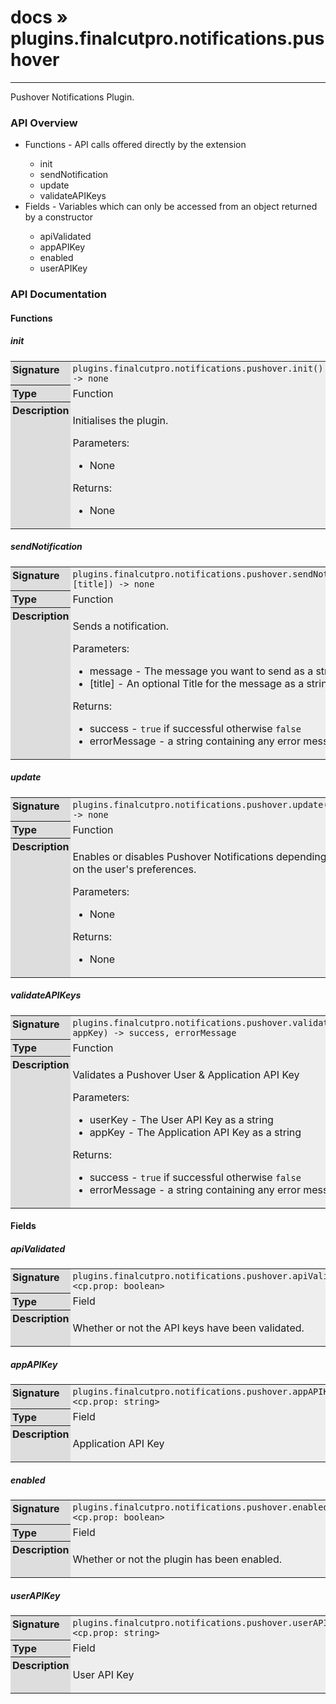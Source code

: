 # [docs](index.md) » plugins.finalcutpro.notifications.pushover
---

Pushover Notifications Plugin.

<style type="text/css">
	a { text-decoration: none; }
	a:hover { text-decoration: underline; }
	th { background-color: #DDDDDD; vertical-align: top; padding: 3px; }
	td { width: 100%; background-color: #EEEEEE; vertical-align: top; padding: 3px; }
	table { width: 100% ; border: 1px solid #0; text-align: left; }
	section > table table td { width: 0; }
</style>
<link rel="stylesheet" href="../../css/docs.css" type="text/css" media="screen" />
<h3>API Overview</h3>
<ul>
<li>Functions - API calls offered directly by the extension</li>
  <ul>
	<li><a href="#init">init</a></li>
	<li><a href="#sendNotification">sendNotification</a></li>
	<li><a href="#update">update</a></li>
	<li><a href="#validateAPIKeys">validateAPIKeys</a></li>
  </ul>
<li>Fields - Variables which can only be accessed from an object returned by a constructor</li>
  <ul>
	<li><a href="#apiValidated">apiValidated</a></li>
	<li><a href="#appAPIKey">appAPIKey</a></li>
	<li><a href="#enabled">enabled</a></li>
	<li><a href="#userAPIKey">userAPIKey</a></li>
  </ul>
</ul>
<h3>API Documentation</h3>
<h4 class="documentation-section">Functions</h4>
  <section id="init">
	<h5><a href="#init">init</a></h5>
	<table>
	  <tr>
		<th>Signature</th>
		<td><code>plugins.finalcutpro.notifications.pushover.init() -&gt; none</code></td>
	  </tr>
	  <tr>
		<th>Type</th>
		<td>Function</td>
	  </tr>
	  <tr>
		<th>Description</th>
		<td><p>Initialises the plugin.</p>
<p>Parameters:</p>
<ul>
<li>None</li>
</ul>
<p>Returns:</p>
<ul>
<li>None</li>
</ul>
</td>
	  </tr>
	</table>
  </section>
  <section id="sendNotification">
	<h5><a href="#sendNotification">sendNotification</a></h5>
	<table>
	  <tr>
		<th>Signature</th>
		<td><code>plugins.finalcutpro.notifications.pushover.sendNotification(message, [title]) -&gt; none</code></td>
	  </tr>
	  <tr>
		<th>Type</th>
		<td>Function</td>
	  </tr>
	  <tr>
		<th>Description</th>
		<td><p>Sends a notification.</p>
<p>Parameters:</p>
<ul>
<li>message - The message you want to send as a string.</li>
<li>[title] - An optional Title for the message as a string.</li>
</ul>
<p>Returns:</p>
<ul>
<li>success - <code>true</code> if successful otherwise <code>false</code></li>
<li>errorMessage - a string containing any error messages</li>
</ul>
</td>
	  </tr>
	</table>
  </section>
  <section id="update">
	<h5><a href="#update">update</a></h5>
	<table>
	  <tr>
		<th>Signature</th>
		<td><code>plugins.finalcutpro.notifications.pushover.update() -&gt; none</code></td>
	  </tr>
	  <tr>
		<th>Type</th>
		<td>Function</td>
	  </tr>
	  <tr>
		<th>Description</th>
		<td><p>Enables or disables Pushover Notifications depending on the user's preferences.</p>
<p>Parameters:</p>
<ul>
<li>None</li>
</ul>
<p>Returns:</p>
<ul>
<li>None</li>
</ul>
</td>
	  </tr>
	</table>
  </section>
  <section id="validateAPIKeys">
	<h5><a href="#validateAPIKeys">validateAPIKeys</a></h5>
	<table>
	  <tr>
		<th>Signature</th>
		<td><code>plugins.finalcutpro.notifications.pushover.validateAPIKeys(userKey, appKey) -&gt; success, errorMessage</code></td>
	  </tr>
	  <tr>
		<th>Type</th>
		<td>Function</td>
	  </tr>
	  <tr>
		<th>Description</th>
		<td><p>Validates a Pushover User &amp; Application API Key</p>
<p>Parameters:</p>
<ul>
<li>userKey - The User API Key as a string</li>
<li>appKey - The Application API Key as a string</li>
</ul>
<p>Returns:</p>
<ul>
<li>success - <code>true</code> if successful otherwise <code>false</code></li>
<li>errorMessage - a string containing any error messages</li>
</ul>
</td>
	  </tr>
	</table>
  </section>
<h4 class="documentation-section">Fields</h4>
  <section id="apiValidated">
	<h5><a href="#apiValidated">apiValidated</a></h5>
	<table>
	  <tr>
		<th>Signature</th>
		<td><code>plugins.finalcutpro.notifications.pushover.apiValidated &lt;cp.prop: boolean&gt;</code></td>
	  </tr>
	  <tr>
		<th>Type</th>
		<td>Field</td>
	  </tr>
	  <tr>
		<th>Description</th>
		<td><p>Whether or not the API keys have been validated.</p>
</td>
	  </tr>
	</table>
  </section>
  <section id="appAPIKey">
	<h5><a href="#appAPIKey">appAPIKey</a></h5>
	<table>
	  <tr>
		<th>Signature</th>
		<td><code>plugins.finalcutpro.notifications.pushover.appAPIKey &lt;cp.prop: string&gt;</code></td>
	  </tr>
	  <tr>
		<th>Type</th>
		<td>Field</td>
	  </tr>
	  <tr>
		<th>Description</th>
		<td><p>Application API Key</p>
</td>
	  </tr>
	</table>
  </section>
  <section id="enabled">
	<h5><a href="#enabled">enabled</a></h5>
	<table>
	  <tr>
		<th>Signature</th>
		<td><code>plugins.finalcutpro.notifications.pushover.enabled &lt;cp.prop: boolean&gt;</code></td>
	  </tr>
	  <tr>
		<th>Type</th>
		<td>Field</td>
	  </tr>
	  <tr>
		<th>Description</th>
		<td><p>Whether or not the plugin has been enabled.</p>
</td>
	  </tr>
	</table>
  </section>
  <section id="userAPIKey">
	<h5><a href="#userAPIKey">userAPIKey</a></h5>
	<table>
	  <tr>
		<th>Signature</th>
		<td><code>plugins.finalcutpro.notifications.pushover.userAPIKey &lt;cp.prop: string&gt;</code></td>
	  </tr>
	  <tr>
		<th>Type</th>
		<td>Field</td>
	  </tr>
	  <tr>
		<th>Description</th>
		<td><p>User API Key</p>
</td>
	  </tr>
	</table>
  </section>
